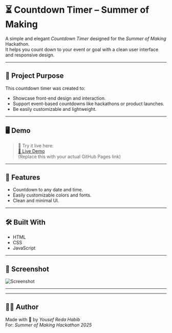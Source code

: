 # ⏳ Countdown Timer – Summer of Making

A simple and elegant *Countdown Timer* designed for the *Summer of Making* Hackathon.  
It helps you count down to your event or goal with a clean user interface and responsive design.

---

## 🎯 Project Purpose

This countdown timer was created to:
- Showcase front-end design and interaction.
- Support event-based countdowns like hackathons or product launches.
- Be easily customizable and lightweight.

---

## 🖥 Demo

> 🧪 Try it live here:  
> [🔗 Live Demo](https://youse7abib.github.io/CounterDown/)  
> (Replace this with your actual GitHub Pages link)

---

## 🚀 Features

- Countdown to any date and time.
- Easily customizable colors and fonts.
- Clean and minimal UI.

---

## 🛠 Built With

- HTML
- CSS
- JavaScript

---

## 📸 Screenshot

![Screenshot](demoimgae.png) <!-- Replace with actual path if needed -->

---
---

## 👨‍💻 Author

Made with 💙 by *Yousef Reda Habib*  
For: *Summer of Making Hackathon 2025*
